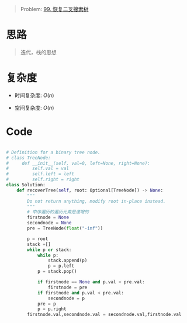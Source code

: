 > Problem: [99. 恢复二叉搜索树](https://leetcode.cn/problems/recover-binary-search-tree/description/)

# 思路

> 迭代，栈的思想

# 复杂度

- 时间复杂度: $O(n)$

- 空间复杂度: $O(n)$

# Code

```Python []

# Definition for a binary tree node.
# class TreeNode:
#     def __init__(self, val=0, left=None, right=None):
#         self.val = val
#         self.left = left
#         self.right = right
class Solution:
    def recoverTree(self, root: Optional[TreeNode]) -> None:
        """
        Do not return anything, modify root in-place instead.
        """
        # 中序遍历的遍历元素是递增的
        firstnode = None
        secondnode = None
        pre = TreeNode(float("-inf"))

        p = root
        stack =[]
        while p or stack:
            while p:
                stack.append(p)
                p = p.left
            p = stack.pop()

            if firstnode == None and p.val < pre.val:
                firstnode = pre
            if firstnode and p.val < pre.val:
                secondnode = p
            pre = p
            p = p.right
        firstnode.val,secondnode.val = secondnode.val,firstnode.val
```
